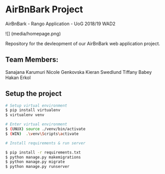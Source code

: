 # AirBnBark Project
AirBnBark - Rango Application - UoG 2018/19 WAD2

![] (media/homepage.png)

Repository for the devleopment of our AirBnBark web application project.
## Team Members:
Sanajana Karumuri
Nicole Genkovska
Kieran Swedlund
Tiffany Babey
Hakan Erkol

## Setup the project

```bash
# Setup virtual environment
$ pip install virtualenv
$ virtualenv venv

# Enter virtual environment
$ (UNUX) source ./venv/bin/activate
$ (WIN)  .\venv\Scripts\activate

# Install requirements & run server

$ pip install -r requirements.txt
$ python manage.py makemigrations
$ python manage.py migrate
$ python manage.py runserver
```

